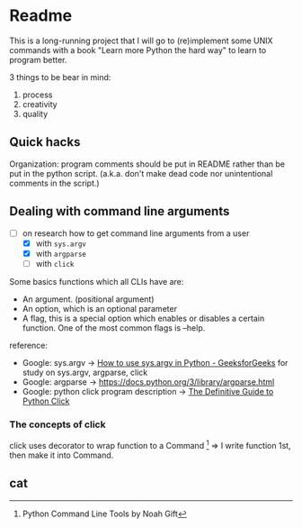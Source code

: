 # Readme

This is a long-running project that I will go to (re)implement some UNIX commands with a book "Learn more Python the hard way" to learn to program better.

3 things to be bear in mind:
1. process
2. creativity
3. quality

## Quick hacks

Organization: program comments should be put in README rather than be put in the python script. (a.k.a. don't make dead code nor unintentional comments in the script.)

## Dealing with command line arguments

- [ ] on research how to get command line arguments from a user
    - [x] with `sys.argv`
    - [x] with `argparse`
    - [ ] with `click`

Some basics functions which all CLIs have are:
- An argument. (positional argument)
- An option, which is an optional parameter
- A flag, this is a special option which enables or disables a certain function. One of the most common flags is –help.

reference:
- Google: sys.argv -> [How to use sys.argv in Python - GeeksforGeeks](https://www.geeksforgeeks.org/how-to-use-sys-argv-in-python/) for study on sys.argv, argparse, click
- Google: argparse -> https://docs.python.org/3/library/argparse.html
- Google: python click program description -> [The Definitive Guide to Python Click](https://www.assemblyai.com/blog/the-definitive-guide-to-python-click/#:~:text=Click%2C%20or%20“Command%20Line%20Interface,loading%20of%20subcommands%20at%20runtime.)

### The concepts of click

click uses decorator to wrap function to a Command [^click]
=> I write function 1st, then make it into Command.

[^click]: Python Command Line Tools by Noah Gift 

## cat


